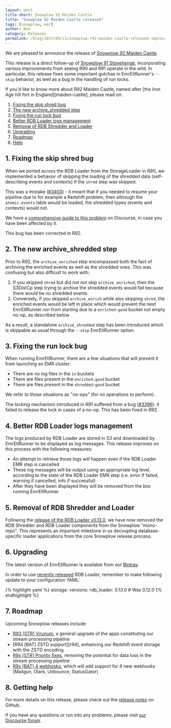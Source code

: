 ```yaml
---
layout: post
title-short: Snowplow 92 Maiden Castle
title: "Snowplow 92 Maiden Castle released"
tags: [snowplow, emr]
author: Ben
category: Releases
permalink: /blog/2017/09/11/snowplow-r92-maiden-castle-released-improving-emretlrunner/
---
```


We are pleased to announce the release of [Snowplow 92 Maiden Castle][snowplow-release].

This release is a direct follow-up of [Snowplow 91 Stonehenge][stonehenge], incorporating various
improvements from seeing R90 and R91 operate in the wild. In particular, this release fixes some
important gotchas in EmrEtlRunner's `--skip` behavior, as well as a bug in the handling of run locks.

<!--more-->

If you'd like to know more about R92 Maiden Castle, named after [the Iron Age hill fort in England][maiden-castle], please read on:

1. [Fixing the skip shred bug](/blog/2017/09/11/snowplow-r92-maiden-castle-released-improving-emretlrunner#shredded-data)
2. [The new archive_shredded step](/blog/2017/09/11/snowplow-r92-maiden-castle-released-improving-emretlrunner#archive-shredded)
3. [Fixing the run lock bug](/blog/2017/09/11/snowplow-r92-maiden-castle-released-improving-emretlrunner#lock)
4. [Better RDB Loader logs management](/blog/2017/09/11/snowplow-r92-maiden-castle-released-improving-emretlrunner#rdb-logs)
5. [Removal of RDB Shredder and Loader](/blog/2017/09/11/snowplow-r92-maiden-castle-released-improving-emretlrunner#move-rdb)
6. [Upgrading](/blog/2017/09/11/snowplow-r92-maiden-castle-released-improving-emretlrunner#upgrading)
7. [Roadmap](/blog/2017/09/11/snowplow-r92-maiden-castle-released-improving-emretlrunner#roadmap)
8. [Help](/blog/2017/09/11/snowplow-r92-maiden-castle-released-improving-emretlrunner#help)



<h2 id="shredded-data">1. Fixing the skip shred bug</h2>

When we ported across the RDB Loader from the StorageLoader in R90, we implemented a behavior of
skipping the loading of the shredded data (self-describing events and contexts) if the `shred` step
was skipped.

This was a mistake ([#3403][issue-3403]) - it meant that if you needed to resume your pipeline due to for example a Redshift problem, then although the `atomic.events` table would be loaded, the shredded types (events and contexts) would not.

We have a [comprehensive guide to this problem][skip-shred-thread] on Discourse, in case you have been affected by it.

This bug has been corrected in R92.

<h2 id="archive-shredded">2. The new archive_shredded step</h2>

Prior to R92, the `archive_enriched` step encompassed both the fact of archiving the enriched events
as well as the shredded ones. This was confusing but also difficult to work with:

1. If you skipped `shred` but did not not skip `archive_enriched`, then the S3DistCp step trying to archive the shredded events would fail because there would be no shredded events.
2. Conversely, if you skipped `archive_enrich` while also skipping `shred`, the enriched events
would be left in place which would prevent the next EmrEtlRunner run from starting due to a
`enriched:good` bucket not empty no-op, as described below

As a result, a standalone `archive_shredded` step has been introduced which is skippable as usual through
the `--skip` EmrEtlRunner option.

<h2 id="lock">3. Fixing the run lock bug</h2>

When running EmrEtlRunner, there are a few situations that will prevent it from launching an EMR
cluster:

* There are no log files in the `in` buckets
* There are files present in the `enriched:good` bucket
* There are files present in the `shredded:good` bucket

We refer to those situations as "no-ops" (for no operations to perform).

The locking mechanism introduced in R91 suffered from a bug ([#3396][issue-3396]): it failed to release the lock
in cases of a no-op. This has been fixed in R92.

<h2 id="rdb-logs">4. Better RDB Loader logs management</h2>

The logs produced by RDB Loader are stored in S3 and downloaded by EmrEtlRunner to be displayed as
log messages. This release improves on this process with the following measures:

* An attempt to retrieve those logs will happen even if the RDB Loader EMR step is cancelled
* These log messages will be output using an appropriate log level, according to the state of the RDB Loader EMR
step (i.e. error if failed, warning if cancelled, info if successful)
* After they have been displayed they will be removed from the box running EmrEtlRunner

<h2 id="move-rdb">5. Removal of RDB Shredder and Loader</h2>

Following the [release of the RDB Loader v0.13.0][rdb-loader-013], we have now removed the RDB Shredder and RDB Loader components from the Snowplow "mono-repo". This represents an important milestone in us decoupling database-specific loader applications from the core Snowplow release process.

<h2 id="upgrading">6. Upgrading</h2>

The latest version of EmrEtlRunner is available from our [Bintray][app-dl].

In order to use [recently released][rdb-loader-013] RDB Loader, remember to make following update to your configuration YAML:

{% highlight yaml %}
storage:
  versions:
    rdb_loader: 0.13.0        # Was 0.12.0
{% endhighlight %}

<h2 id="roadmap">7. Roadmap</h2>

Upcoming Snowplow releases include:

* [R93 [STR] Virunum][r93], a general upgrade of the apps constituting our stream processing pipeline
* [R94 [BAT] ZSTD support][r94], enhancing our Redshift event storage with the ZSTD encoding
* [R9x [STR] Priority fixes][r9x-str-quality], removing the potential for data loss in the stream processing pipeline
* [R9x [BAT] 4 webhooks][r9x-webhooks], which will add support for 4 new webhooks (Mailgun, Olark, Unbounce, StatusGator)

<h2 id="help">8. Getting help</h2>

For more details on this release, please check out the [release notes][snowplow-release] on Github.

If you have any questions or run into any problems, please visit [our Discourse forum][discourse].

[snowplow-release]: https://github.com/snowplow/snowplow/releases/r92-maiden-castle



[stonehenge]: /blog/2017/08/17/snowplow-r91-stonehenge-released-with-important-bug-fix
[lascaux]: /blog/2017/07/26/snowplow-r90-lascaux-released-moving-database-loading-into-emr
[rdb-loader-013]: /blog/2017/09/06/rdb-loader-0.13.0-released

[discourse]: http://discourse.snowplowanalytics.com/

[app-dl]: http://dl.bintray.com/snowplow/snowplow-generic/snowplow_emr_r92_maiden_castle.zip

[skip-shred-thread]: https://discourse.snowplowanalytics.com/t/important-alert-r90-r91-bug-may-result-in-shredded-types-not-loading-into-redshift-after-recovery/1422
[issue-3403]: https://github.com/snowplow/snowplow/issues/3403
[issue-3396]: https://github.com/snowplow/snowplow/issues/3396

[r93]: https://github.com/snowplow/snowplow/milestone/135
[r9x-webhooks]: https://github.com/snowplow/snowplow/milestone/129
[r9x-bat-quality]: https://github.com/snowplow/snowplow/milestone/145
[r9x-str-quality]: https://github.com/snowplow/snowplow/milestone/144
